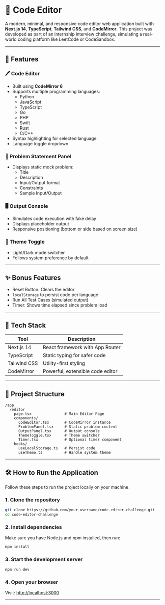 # 🧠 Code Editor

A modern, minimal, and responsive code editor web application built with **Next.js 14**, **TypeScript**, **Tailwind CSS**, and **CodeMirror**. This project was developed as part of an internship interview challenge, simulating a real-world coding platform like LeetCode or CodeSandbox.

---

## 🚀 Features

### 🖊️ Code Editor
- Built using **CodeMirror 6**
- Supports multiple programming languages:
  - Python
  - JavaScript
  - TypeScript
  - Go
  - PHP
  - Swift
  - Rust
  - C/C++
- Syntax highlighting for selected language
- Language toggle dropdown

### 📘 Problem Statement Panel
- Displays static mock problem:
  - Title
  - Description
  - Input/Output format
  - Constraints
  - Sample Input/Output

### 🖥️ Output Console
- Simulates code execution with fake delay
- Displays placeholder output
- Responsive positioning (bottom or side based on screen size)

### 🎨 Theme Toggle
- Light/Dark mode switcher
- Follows system preference by default

---

## ✨ Bonus Features
- Reset Button: Clears the editor
- `localStorage` to persist code per language
- Run All Test Cases (simulated output)
- Timer: Shows time elapsed since problem load

---

## 📂 Tech Stack

| Tool        | Description                         |
|-------------|-------------------------------------|
| Next.js 14  | React framework with App Router     |
| TypeScript  | Static typing for safer code        |
| Tailwind CSS| Utility-first styling               |
| CodeMirror  | Powerful, extensible code editor    |

---

## 📂 Project Structure

```
/app
  /editor
    page.tsx               # Main Editor Page
    components/
      CodeEditor.tsx       # CodeMirror instance
      ProblemPanel.tsx     # Static problem content
      OutputPanel.tsx      # Output console
      ThemeToggle.tsx      # Theme switcher
      Timer.tsx            # Optional timer component
    hooks/
      useLocalStorage.ts   # Persist code
      useTheme.ts          # Handle system theme
```

---

## 🛠️ How to Run the Application

Follow these steps to run the project locally on your machine:

### 1. Clone the repository
```bash
git clone https://github.com/your-username/code-editor-challenge.git
cd code-editor-challenge
```

### 2. Install dependencies
Make sure you have Node.js and npm installed, then run:
```bash
npm install
```

### 3. Start the development server
```bash
npm run dev
```

### 4. Open your browser
Visit: [http://localhost:3000](http://localhost:3000)

---
